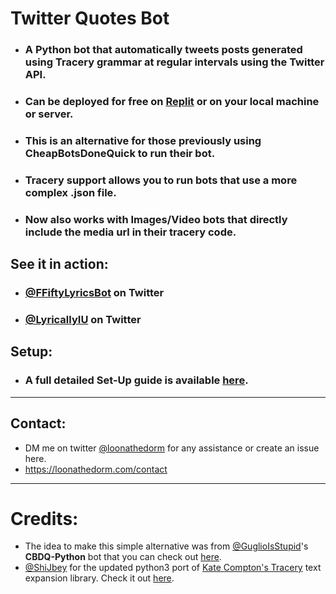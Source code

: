 # Twitter Quotes Bot

* ### A Python bot that automatically tweets posts generated using Tracery grammar at regular intervals using the Twitter API.
* ### Can be deployed for free on [Replit](https://replit.com) or on your local machine or server.
* ### This is an alternative for those previously using CheapBotsDoneQuick to run their bot.
* ### Tracery support allows you to run bots that use a more complex .json file.
* ### Now also works with Images/Video bots that directly include the media url in their tracery code.

## See it in action:
- ### [@FFiftyLyricsBot](https://twitter.com/FFiftylyricsbot) on Twitter
- ### [@LyricallyIU](https://twitter.com/LyricallyIU) on Twitter

## Setup:

- ### A full detailed Set-Up guide is available [here](https://raw.githubusercontent.com/loonathedorm/Twitter-Quotes-Bot/main/Twitter-Bot-SetUp-Guide.pdf).
---

## Contact: 
- DM me on twitter [@loonathedorm](https://twitter.com/loonathedorm) for any assistance or create an issue here.
- https://loonathedorm.com/contact

---

# Credits:
- The idea to make this simple alternative was from [@GuglioIsStupid](https://github.com/GuglioIsStupid/)'s **CBDQ-Python** bot that you can check out [here](https://github.com/GuglioIsStupid/CBDQ-Python).
- [@ShiJbey](https://github.com/ShiJbey) for the updated python3 port of [Kate Compton's Tracery](https://github.com/galaxykate/tracery/tree/tracery2) text expansion library. Check it out [here](https://github.com/ShiJbey/pytracery3).
